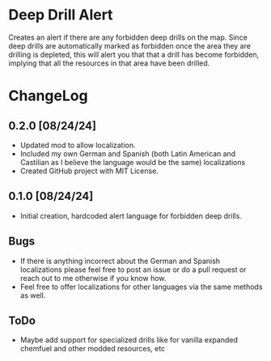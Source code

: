 # Deep Drill Alert
Creates an alert if there are any forbidden deep drills on the map. Since deep drills are automatically marked as forbidden once the area they are drilling is depleted, this will alert you that that a drill has become forbidden, implying that all the resources in that area have been drilled.

# ChangeLog
## 0.2.0 [08/24/24]
- Updated mod to allow localization.
- Included my own German and Spanish (both Latin American and Castilian as I believe the language would be the same) localizations
- Created GitHub project with MIT License.

## 0.1.0 [08/24/24]
- Initial creation, hardcoded alert language for forbidden deep drills.

## Bugs
- If there is anything incorrect about the German and Spanish localizations please feel free to post an issue or do a pull request or reach out to me otherwise if you know how.
- Feel free to offer localizations for other languages via the same methods as well.

## ToDo
- Maybe add support for specialized drills like for vanilla expanded chemfuel and other modded resources, etc
